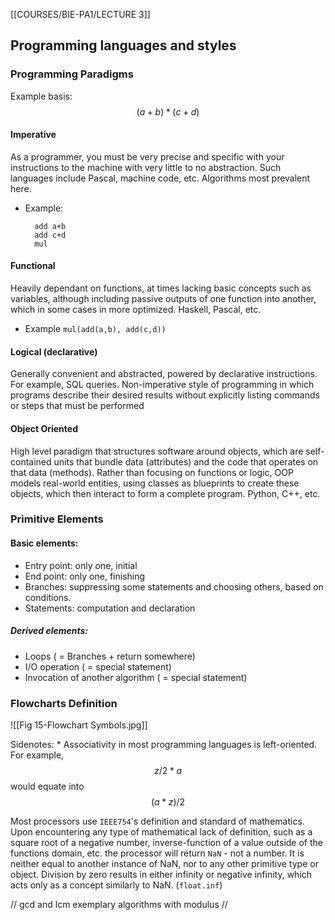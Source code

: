 [[COURSES/BIE-PA1/LECTURE 3]]
## Programming languages and styles


### Programming Paradigms

Example basis: $$(a+b) * (c+d)$$ 
#### Imperative

As a programmer, you must be very precise and specific with your instructions to the machine with very little to no abstraction. Such languages include Pascal, machine code, etc.
Algorithms most prevalent here.
- Example:
		
		add a+b
		add c+d
		mul
#### Functional
Heavily dependant on functions, at times lacking basic concepts such as variables, although including passive outputs of one function into another, which in some cases in more optimized. Haskell, Pascal, etc.
- Example
		`mul(add(a,b), add(c,d))`
#### Logical (declarative)
Generally convenient and abstracted, powered by declarative instructions. For example, SQL queries. Non-imperative style of programming in which programs describe their desired results without explicitly listing commands or steps that must be performed
#### Object Oriented
High level paradigm that structures software around objects, which are self-contained units that bundle data (attributes) and the code that operates on that data (methods). Rather than focusing on functions or logic, OOP models real-world entities, using classes as blueprints to create these objects, which then interact to form a complete program. Python, C++, etc.


### Primitive Elements
#### Basic elements:
- Entry point: only one, initial
- End point: only one, finishing
- Branches: suppressing some statements and choosing others, based on conditions.  
- Statements: computation and declaration
##### Derived elements:
- Loops ( = Branches + return somewhere)
- I/O operation ( = special statement)
- Invocation of another algorithm ( = special statement)

### Flowcharts Definition

![[Fig 15-Flowchart Symbols.jpg]]

Sidenotes:
\* Associativity in most programming languages is left-oriented. For example,
$$z/2*a$$
	would equate into $$(a*z)/2$$


Most processors use `IEEE754`'s definition and standard of mathematics. Upon encountering any type of mathematical lack of definition, such as a square root of a negative number, inverse-function of a value outside of the functions domain, etc. the processor will return `NaN` - not a number. It is neither equal to another instance of NaN, nor to any other primitive type or object. Division by zero results in either infinity or negative infinity, which acts only as a concept similarly to NaN. (`float.inf`) 


// gcd and lcm exemplary algorithms with modulus //